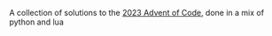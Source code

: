 A collection of solutions to the [2023 Advent of Code](https://adventofcode.com/2023), done in a mix of python and lua